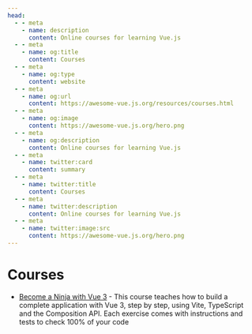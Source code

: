 ```yaml
---
head:
  - - meta
    - name: description
      content: Online courses for learning Vue.js
  - - meta
    - name: og:title
      content: Courses
  - - meta
    - name: og:type
      content: website
  - - meta
    - name: og:url
      content: https://awesome-vue.js.org/resources/courses.html
  - - meta
    - name: og:image
      content: https://awesome-vue.js.org/hero.png
  - - meta
    - name: og:description
      content: Online courses for learning Vue.js
  - - meta
    - name: twitter:card
      content: summary
  - - meta
    - name: twitter:title
      content: Courses
  - - meta
    - name: twitter:description
      content: Online courses for learning Vue.js
  - - meta
    - name: twitter:image:src
      content: https://awesome-vue.js.org/hero.png
---
```


# Courses

- [Become a Ninja with Vue 3](https://books.ninja-squad.com/vue) - This course teaches how to build a complete application with Vue 3, step by step, using Vite, TypeScript and the Composition API. Each exercise comes with instructions and tests to check 100% of your code
